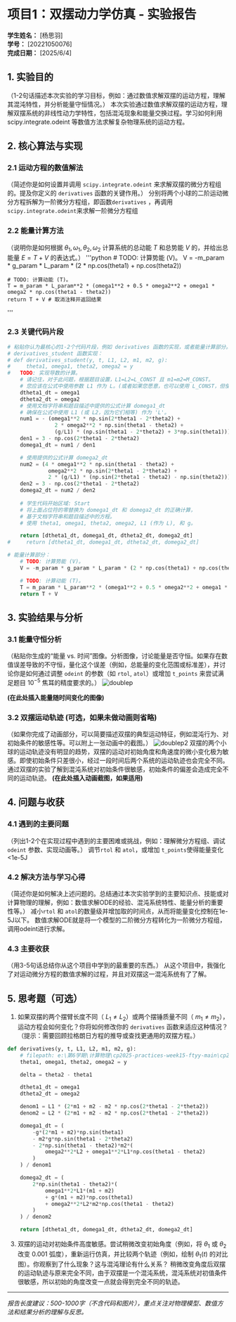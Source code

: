 # 项目1：双摆动力学仿真 - 实验报告

**学生姓名：** [杨思羽]  
**学号：** [20221050076]  
**完成日期：** [2025/6/4]

## 1. 实验目的
（1-2句话描述本次实验的学习目标，例如：通过数值求解双摆的运动方程，理解其混沌特性，并分析能量守恒情况。）
本次实验通过数值求解双摆的运动方程，理解双摆系统的非线性动力学特性，包括混沌现象和能量交换过程。学习如何利用 scipy.integrate.odeint 等数值方法求解复杂物理系统的运动方程。
## 2. 核心算法与实现

### 2.1 运动方程的数值解法
（简述你是如何设置并调用 `scipy.integrate.odeint` 来求解双摆的微分方程组的。提及你定义的 `derivatives` 函数的关键作用。）
分别将两个小球的二阶运动微分方程拆解为一阶微分方程组，即函数`derivatives` ，再调用`scipy.integrate.odeint`来求解一阶微分方程组
### 2.2 能量计算方法
（说明你是如何根据 $\theta_1, \omega_1, \theta_2, \omega_2$ 计算系统的总动能 $T$ 和总势能 $V$ 的，并给出总能量 $E = T+V$ 的表达式。）
'''python
    # TODO: 计算势能 (V)。
    V = -m_param * g_param * L_param * (2 * np.cos(theta1) + np.cos(theta2))

    # TODO: 计算动能 (T)。
    T = m_param * L_param**2 * (omega1**2 + 0.5 * omega2**2 + omega1 * omega2 * np.cos(theta1 - theta2))
    return T + V # 取消注释并返回结果
'''
### 2.3 关键代码片段
```python
# 粘贴你认为最核心的1-2个代码片段，例如 derivatives 函数的实现，或者能量计算部分。
# derivatives_student 函数实现：
# def derivatives_student(y, t, L1, L2, m1, m2, g):
#     theta1, omega1, theta2, omega2 = y
#   TODO: 实现导数的计算。
    # 请记住，对于此问题，根据题目设置，L1=L2=L_CONST 且 m1=m2=M_CONST。
    # 您应该在公式中使用参数 L1 作为 L。(或者如果您愿意，也可以使用 L_CONST，但使用参数是良好的编程习惯)
    dtheta1_dt = omega1
    dtheta2_dt = omega2
    # 使用文档字符串和题目描述中提供的公式计算 domega1_dt
    # 确保在公式中使用 L1 (或 L2，因为它们相等) 作为 'L'。
    num1 = - (omega1**2 * np.sin(2*theta1 - 2*theta2) + 
               2 * omega2**2 * np.sin(theta1 - theta2) + 
               (g/L1) * (np.sin(theta1 - 2*theta2) + 3*np.sin(theta1)))
    den1 = 3 - np.cos(2*theta1 - 2*theta2)
    domega1_dt = num1 / den1

    # 使用提供的公式计算 domega2_dt
    num2 = (4 * omega1**2 * np.sin(theta1 - theta2) + 
             omega2**2 * np.sin(2*theta1 - 2*theta2) + 
             2 * (g/L1) * (np.sin(2*theta1 - theta2) - np.sin(theta2)))
    den2 = 3 - np.cos(2*theta1 - 2*theta2)
    domega2_dt = num2 / den2
    
    # 学生代码开始区域: Start
    # 将上面占位符的零替换为 domega1_dt 和 domega2_dt 的正确计算，
    # 基于文档字符串和题目描述中的方程。
    # 使用 theta1, omega1, theta2, omega2, L1 (作为 L), 和 g。

    return [dtheta1_dt, domega1_dt, dtheta2_dt, domega2_dt]
#     return [dtheta1_dt, domega1_dt, dtheta2_dt, domega2_dt]

# 能量计算部分：
    # TODO: 计算势能 (V)。
    V = -m_param * g_param * L_param * (2 * np.cos(theta1) + np.cos(theta2))

    # TODO: 计算动能 (T)。
    T = m_param * L_param**2 * (omega1**2 + 0.5 * omega2**2 + omega1 * omega2 * np.cos(theta1 - theta2))
    return T + V 
```

## 3. 实验结果与分析

### 3.1 能量守恒分析
（粘贴你生成的“能量 vs. 时间”图像。分析图像，讨论能量是否守恒。如果存在数值误差导致的不守恒，量化这个误差（例如，总能量的变化范围或标准差），并讨论你是如何通过调整 `odeint` 的参数（如 `rtol`, `atol`）或增加 `t_points` 来尝试满足题目 $10^{-5}$ 焦耳的精度要求的。）
![doublep](https://github.com/user-attachments/assets/86abe410-982e-43f4-bbac-7ae37b31dd29)

**(在此处插入能量随时间变化的图像)**

### 3.2 双摆运动轨迹 (可选，如果未做动画则省略)
（如果你完成了动画部分，可以简要描述双摆的典型运动特征，例如混沌行为、对初始条件的敏感性等。可以附上一张动画中的截图。）
![doublep2](https://github.com/user-attachments/assets/022420f8-10b3-4e6d-a3c0-1b7a5d82105c)
双摆的两个小球的运动轨迹没有明显的趋势，双摆的运动对初始角度和角速度的微小变化极为敏感。即使初始条件只差很小，经过一段时间后两个系统的运动轨迹也会完全不同。通过双摆的实验了解到混沌系统对初始条件很敏感，初始条件的偏差会造成完全不同的运动轨迹。
**(在此处插入动画截图，如果适用)**

## 4. 问题与收获

### 4.1 遇到的主要问题
（列出1-2个在实现过程中遇到的主要困难或挑战，例如：理解微分方程组、调试 `odeint` 参数、实现动画等。）
调节`rtol` 和 `atol`，或增加 `t_points`使得能量变化<1e-5J
### 4.2 解决方法与学习心得
（简述你是如何解决上述问题的。总结通过本次实验学到的主要知识点、技能或对计算物理的理解，例如：数值求解ODE的经验、混沌系统特性、能量分析的重要性等。）
减小`rtol` 和 `atol`的数量级并增加取的时间点，从而将能量变化控制在1e-5J以下。
数值求解ODE就是将一个模型的二阶微分方程转化为一阶微分方程组，调用odeint进行求解。

### 4.3 主要收获
（用3-5句话总结你从这个项目中学到的最重要的东西。）
从这个项目中，我强化了对运动微分方程的数值求解的过程，并且对双摆这一混沌系统有了了解。
## 5. 思考题（可选）

1.  如果双摆的两个摆臂长度不同（ $L_1 \neq L_2$）或两个摆锤质量不同（ $m_1 \neq m_2$），运动方程会如何变化？你将如何修改你的 `derivatives` 函数来适应这种情况？（提示：需要回顾拉格朗日方程的推导或查找更通用的双摆方程。）
```python
def derivatives(y, t, L1, L2, m1, m2, g):
    # filepath: e:\第6学期\计算物理\cp2025-practices-week15-ftyy-main\cp2025-practices-week15-ftyy-main\PROJECT_4_DoublePendulumSimulation\double_pendulum_simulation_student.py
    theta1, omega1, theta2, omega2 = y

    delta = theta2 - theta1

    dtheta1_dt = omega1
    dtheta2_dt = omega2

    denom1 = L1 * (2*m1 + m2 - m2 * np.cos(2*theta1 - 2*theta2))
    denom2 = L2 * (2*m1 + m2 - m2 * np.cos(2*theta1 - 2*theta2))

    domega1_dt = (
        -g*(2*m1 + m2)*np.sin(theta1)
        - m2*g*np.sin(theta1 - 2*theta2)
        - 2*np.sin(theta1 - theta2)*m2*(
            omega2**2*L2 + omega1**2*L1*np.cos(theta1 - theta2)
        )
    ) / denom1

    domega2_dt = (
        2*np.sin(theta1 - theta2)*(
            omega1**2*L1*(m1 + m2)
            + g*(m1 + m2)*np.cos(theta1)
            + omega2**2*L2*m2*np.cos(theta1 - theta2)
        )
    ) / denom2

    return [dtheta1_dt, domega1_dt, dtheta2_dt, domega2_dt]
```
3.  双摆的运动对初始条件高度敏感。尝试稍微改变初始角度（例如，将 $\theta_1$ 或 $\theta_2$ 改变 $0.001$ 弧度），重新运行仿真，并比较两个轨迹（例如，绘制 $\theta_1(t)$ 的对比图）。你观察到了什么现象？这与混沌理论有什么关系？
稍微改变角度后双摆的运动轨迹与原来完全不同，由于双摆是一个混沌系统，混沌系统对初值条件很敏感，所以初始的角度改变一点就会得到完全不同的轨迹。
---

_报告长度建议：500-1000字（不含代码和图片），重点关注对物理模型、数值方法和结果分析的理解与反思。_
